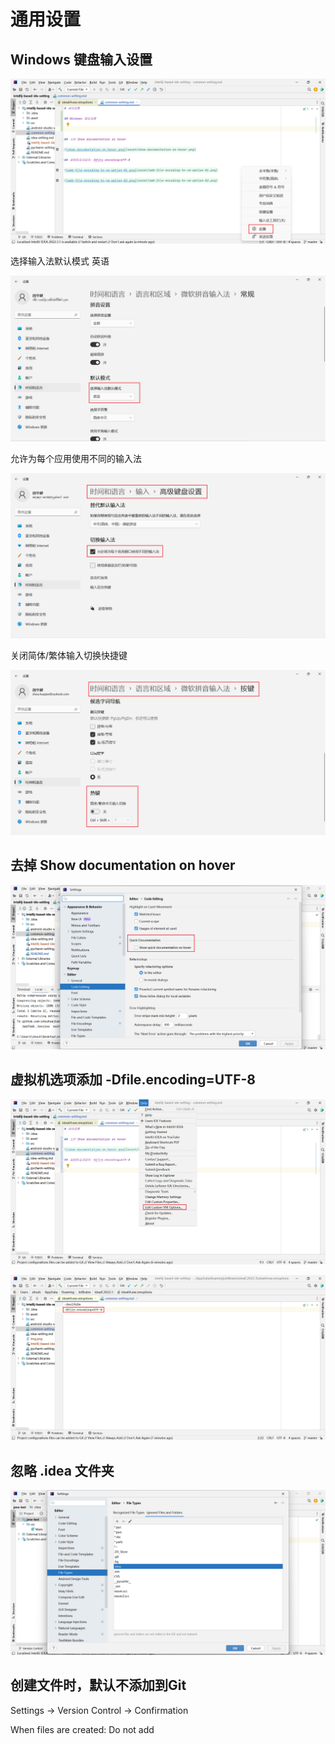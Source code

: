 # 通用设置

## Windows 键盘输入设置

![windows-input-setting-01.png](asset/windows-input-setting-01.png)

选择输入法默认模式 英语

![windows-input-setting-02.png](asset/windows-input-setting-02.png)

允许为每个应用使用不同的输入法

![windows-input-setting-03.png](asset/windows-input-setting-03.png)

关闭简体/繁体输入切换快捷键

![windows-input-setting-04.png](asset/windows-input-setting-04.png)

## 去掉 Show documentation on hover

![show-documentation-on-hover.png](asset/show-documentation-on-hover.png)

## 虚拟机选项添加 -Dfile.encoding=UTF-8

![add-file-encoding-to-vm-option-01.png](asset/add-file-encoding-to-vm-option-01.png)

![add-file-encoding-to-vm-option-02.png](asset/add-file-encoding-to-vm-option-02.png)

## 忽略 .idea 文件夹

![ignore-idea-folder.png](asset/ignore-idea-folder.png)

## 创建文件时，默认不添加到Git

Settings -> Version Control -> Confirmation 

When files are created: Do not add